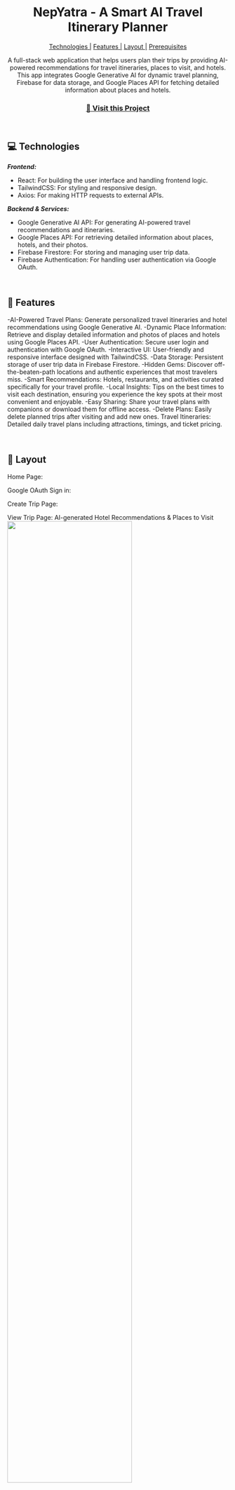                   
<h1 align="center" style="font-weight: bold;">NepYatra - A Smart AI Travel 
      Itinerary Planner</h1>

<p align="center">
<a href="#tech">Technologies |</a>
<a href="#features">Features |</a>
<a href="#layout">Layout |</a>
<a href="#pre">Prerequisites</a>
 
</p>

<p align="center">A full-stack web application that helps users plan their trips by providing AI-powered recommendations for travel itineraries, places to visit, and hotels. This app integrates Google Generative AI for dynamic travel planning, Firebase for data storage, and Google Places API for fetching detailed information about places and hotels. </p>


<h3 align="center">
<a href="https://ai-trip-planner-barika.vercel.app/" target="_blank">📱 Visit this Project</a>
</h3> <br>

<h2 id="technologies">💻 Technologies</h2>

<b><em>Frontend:</b></em>

- React: For building the user interface and handling frontend logic.
- TailwindCSS: For styling and responsive design.
- Axios: For making HTTP requests to external APIs.

<b><em>Backend & Services:</b></em>
- Google Generative AI API: For generating AI-powered travel recommendations and itineraries.
- Google Places API: For retrieving detailed information about places, hotels, and their photos.
- Firebase Firestore: For storing and managing user trip data.
- Firebase Authentication: For handling user authentication via Google OAuth.

<br><h2 id="features">🚀 Features</h2>

-AI-Powered Travel Plans: Generate personalized travel itineraries and hotel recommendations using Google Generative AI.
-Dynamic Place Information: Retrieve and display detailed information and photos of places and hotels using Google Places API.
-User Authentication: Secure user login and authentication with Google OAuth.
-Interactive UI: User-friendly and responsive interface designed with TailwindCSS.
-Data Storage: Persistent storage of user trip data in Firebase Firestore.
-Hidden Gems: Discover off-the-beaten-path locations and authentic experiences that most travelers miss.
-Smart Recommendations: Hotels, restaurants, and activities curated specifically for your travel profile.
-Local Insights: Tips on the best times to visit each destination, ensuring you experience the key spots at their most convenient and enjoyable.
-Easy Sharing: Share your travel plans with companions or download them for offline access.
-Delete Plans: Easily delete planned trips after visiting and add new ones.
Travel Itineraries: Detailed daily travel plans including attractions, timings, and ticket pricing.

 
<br><h2 id="layout">🎨 Layout</h2>

<p>
Home Page:
<img src="/asset/homepage.png" alt="">

Google OAuth Sign in:
  <img src="https://github.com/barika001/ai-trip-planner/blob/main/public/asset/2.png" alt="">
  
Create Trip Page:
<img src="https://github.com/barika001/ai-trip-planner/blob/main/public/asset/4.4.png" alt="">

View Trip Page: AI-generated Hotel Recommendations & Places to Visit
<img src="https://github.com/barika001/ai-trip-planner/blob/main/public/asset/7.png" alt="" width="75%" align="center">

My Trips Page:
<img src="https://github.com/barika001/ai-trip-planner/blob/main/public/asset/6.png" alt="">

Responsive view on mobile: <br>
<img src="https://github.com/barika001/ai-trip-planner/blob/main/public/asset/8.jpg" alt="" width="30%" align="center">
</p>
 

<h2 id="pre">🗁 Prerequisites</h2>

- Node.js & npm
- Firebase Project: Set up a Firebase project and configure Firestore and Authentication. Obtain your Firebase configuration keys.
- Google API Keys: Obtain API keys for Google Generative AI and Google Places API.
